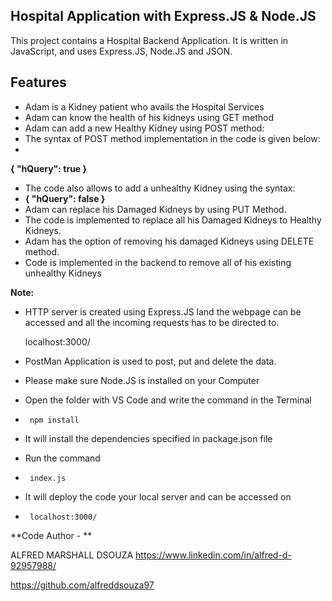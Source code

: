 ## Hospital Application with Express.JS & Node.JS

This project contains a Hospital Backend Application.
It is written in JavaScript, and uses Express.JS, Node.JS and JSON.

## Features

 - Adam is a Kidney patient who avails the Hospital Services
 - Adam can know the health of his kidneys using GET method
 - Adam can add a new Healthy Kidney using POST method:
 - The syntax of POST method implementation in the code is given below:
 - 
 **{
              "hQuery": true
}**
 - The code also allows to add a unhealthy Kidney using the syntax: 
 - **{
              "hQuery": false
}**
 - Adam can replace his Damaged Kidneys by using PUT Method. 
 - The code is implemented to replace all his Damaged Kidneys to Healthy Kidneys.
 - Adam has the option of removing his damaged Kidneys using DELETE method. 
 - Code is implemented in the backend to remove all of his existing unhealthy Kidneys

**Note:**

 - HTTP server is created using Express.JS land the webpage can be
   accessed and all the incoming requests has to be directed to.
   
   localhost:3000/
   
 - PostMan Application is used to post, put and delete the data.
 - Please make sure Node.JS is installed on your Computer
 - Open the folder with VS Code and write the command in the Terminal 
 -      npm install
 -  It will install the dependencies specified in package.json file
 -  Run the command 
 -      index.js
 - It will deploy the code your local server and can be accessed on 
 -      localhost:3000/

**Code Author - ** 

ALFRED MARSHALL DSOUZA
https://www.linkedin.com/in/alfred-d-92957988/

https://github.com/alfreddsouza97

